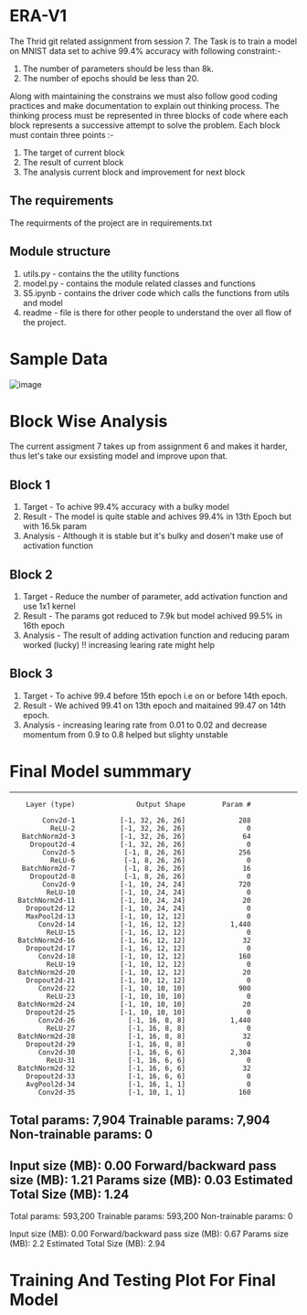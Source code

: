 # ERA-V1
The Thrid git related assignment from session 7. The Task is to train a model on MNIST data set to achive 99.4% accuracy with following constraint:-
1. The number of parameters should be less than 8k.
2. The number of epochs should be less than 20.

Along with maintaining the constrains we must also follow good coding practices and make documentation to explain out thinking process. The thinking process must be represented in three blocks of code where each block represents a successive attempt to solve the problem. Each block must contain three points :-
1. The target of current block
2. The result of current block
3. The analysis current block and improvement for next block  

## The requirements
The requirments of the project are in requirements.txt 

## Module structure
1. utils.py - contains the the utility functions
2. model.py - contains the module related classes and functions
3. S5.ipynb - contains the driver code which calls the functions from utils and model
4. readme - file is there for other people to understand the over all flow of the project.

# Sample Data
![image](https://github.com/SudoWodo/ERA-V1/assets/82159869/7ed9da4e-eee0-4655-ad72-cde2219c72ac)

# Block Wise Analysis
The current assigment 7 takes up from assignment 6 and makes it harder, thus let's take our exsisting model and improve upon that.

## Block 1
1. Target - To achive 99.4% accuracy with a bulky model
2. Result - The model is quite stable and achives 99.4% in 13th Epoch but with 16.5k param
3. Analysis - Although it is stable but it's bulky and dosen't make use of activation function

## Block 2
1. Target - Reduce the number of parameter, add activation function and use 1x1 kernel
2. Result - The params got reduced to 7.9k but model achived 99.5% in 16th epoch
3. Analysis - The result of adding activation function and reducing param worked (lucky) !! increasing learing rate might help

## Block 3
1. Target - To achive 99.4 before 15th epoch i.e on or before 14th epoch.
2. Result -  We achived 99.41 on 13th epoch and maitained 99.47 on 14th epoch.
3. Analysis - increasing learing rate from 0.01 to 0.02 and decrease momentum from 0.9 to 0.8 helped but slighty unstable



# Final Model summmary

----------------------------------------------------------------
        Layer (type)               Output Shape         Param #

            Conv2d-1           [-1, 32, 26, 26]             288
              ReLU-2           [-1, 32, 26, 26]               0
       BatchNorm2d-3           [-1, 32, 26, 26]              64
         Dropout2d-4           [-1, 32, 26, 26]               0
            Conv2d-5            [-1, 8, 26, 26]             256
              ReLU-6            [-1, 8, 26, 26]               0
       BatchNorm2d-7            [-1, 8, 26, 26]              16
         Dropout2d-8            [-1, 8, 26, 26]               0
            Conv2d-9           [-1, 10, 24, 24]             720
             ReLU-10           [-1, 10, 24, 24]               0
      BatchNorm2d-11           [-1, 10, 24, 24]              20
        Dropout2d-12           [-1, 10, 24, 24]               0
        MaxPool2d-13           [-1, 10, 12, 12]               0
           Conv2d-14           [-1, 16, 12, 12]           1,440
             ReLU-15           [-1, 16, 12, 12]               0
      BatchNorm2d-16           [-1, 16, 12, 12]              32
        Dropout2d-17           [-1, 16, 12, 12]               0
           Conv2d-18           [-1, 10, 12, 12]             160
             ReLU-19           [-1, 10, 12, 12]               0
      BatchNorm2d-20           [-1, 10, 12, 12]              20
        Dropout2d-21           [-1, 10, 12, 12]               0
           Conv2d-22           [-1, 10, 10, 10]             900
             ReLU-23           [-1, 10, 10, 10]               0
      BatchNorm2d-24           [-1, 10, 10, 10]              20
        Dropout2d-25           [-1, 10, 10, 10]               0
           Conv2d-26             [-1, 16, 8, 8]           1,440
             ReLU-27             [-1, 16, 8, 8]               0
      BatchNorm2d-28             [-1, 16, 8, 8]              32
        Dropout2d-29             [-1, 16, 8, 8]               0
           Conv2d-30             [-1, 16, 6, 6]           2,304
             ReLU-31             [-1, 16, 6, 6]               0
      BatchNorm2d-32             [-1, 16, 6, 6]              32
        Dropout2d-33             [-1, 16, 6, 6]               0
        AvgPool2d-34             [-1, 16, 1, 1]               0
           Conv2d-35             [-1, 10, 1, 1]             160

Total params: 7,904
Trainable params: 7,904
Non-trainable params: 0
----------------------------------------------------------------
Input size (MB): 0.00
Forward/backward pass size (MB): 1.21
Params size (MB): 0.03
Estimated Total Size (MB): 1.24
----------------------------------------------------------------
Total params: 593,200
Trainable params: 593,200
Non-trainable params: 0

Input size (MB): 0.00
Forward/backward pass size (MB): 0.67
Params size (MB): 2.2
Estimated Total Size (MB): 2.94

# Training And Testing Plot For Final Model
